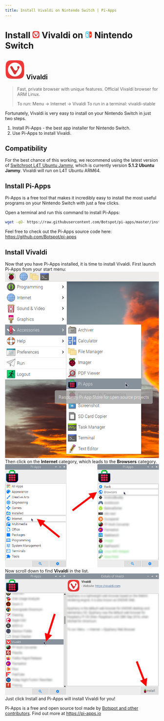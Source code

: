 ```yaml
---
title: Install Vivaldi on Nintendo Switch | Pi-Apps
---
```

<div class="simple-install-content content">

# Install <img src="/img/app-icons/Vivaldi/icon-64.png" height=24> Vivaldi on <img src=/img/other-icons/switch-icon.svg height=24> Nintendo Switch

## <img src="/img/app-icons/Vivaldi/icon-64.png"> Vivaldi
> Fast, private browser with unique features.
> Official Vivaldi browser for ARM Linux.
> 
> To run: Menu -> Internet -> Vivaldi
> To run in a terminal: vivaldi-stable

Fortunately, Vivaldi is very easy to install on your Nintendo Switch in just two steps.
1. Install Pi-Apps - the best app installer for Nintendo Switch.
2. Use Pi-Apps to install Vivaldi.
</div>
<div class="simple-install-content content">

## Compatibility
For the best chance of this working, we recommend using the latest version of [Switchroot L4T Ubuntu Jammy](https://wiki.switchroot.org/wiki/linux/l4t-ubuntu-jammy-installation-guide), which is currently version **5.1.2 Ubuntu Jammy**.
Vivaldi will run on L4T Ubuntu ARM64.
</div>
<div class="simple-install-content content">

## Install Pi-Apps

Pi-Apps is a free tool that makes it incredibly easy to install the most useful programs on your Nintendo Switch with just a few clicks.

Open a terminal and run this command to install Pi-Apps:
```bash
wget -qO- https://raw.githubusercontent.com/Botspot/pi-apps/master/install | bash
```
Feel free to check out the Pi-Apps source code here: https://github.com/Botspot/pi-apps
</div>
<div class="simple-install-content content">

## Install Vivaldi

Now that you have Pi-Apps installed, it is time to install Vivaldi.
First launch Pi-Apps from your start menu:
<img src="/img/start-menu.png">
Then click on the <b>Internet</b> category, which leads to the <b>Browsers</b> category.
<img src="/img/category-selections/Browsers.png">
Now scroll down to find <b>Vivaldi</b> in the list.
<img src="/img/app-icons/Vivaldi/app-selection.png">
Just click Install and Pi-Apps will install Vivaldi for you!
</div>
<div class="simple-install-content content">

Pi-Apps is a free and open source tool made by [Botspot and other contributors](/about/#contributors). Find out more at https://pi-apps.io
</div>
